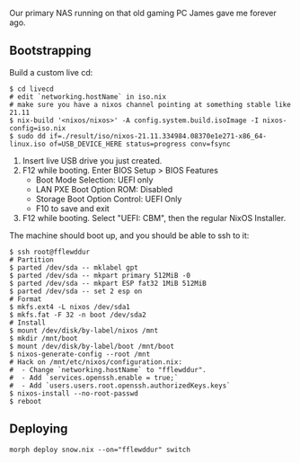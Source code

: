Our primary NAS running on that old gaming PC James gave me forever ago.

## Bootstrapping ##

Build a custom live cd:

    $ cd livecd
    # edit `networking.hostName` in iso.nix
    # make sure you have a nixos channel pointing at something stable like 21.11
    $ nix-build '<nixos/nixos>' -A config.system.build.isoImage -I nixos-config=iso.nix
    $ sudo dd if=./result/iso/nixos-21.11.334984.08370e1e271-x86_64-linux.iso of=USB_DEVICE_HERE status=progress conv=fsync

1. Insert live USB drive you just created.
1. F12 while booting. Enter BIOS Setup > BIOS Features
   - Boot Mode Selection: UEFI only
   - LAN PXE Boot Option ROM: Disabled
   - Storage Boot Option Control: UEFI Only
   - F10 to save and exit
3. F12 while booting. Select "UEFI: CBM", then the regular NixOS Installer.

The machine should boot up, and you should be able to ssh to it:

    $ ssh root@fflewddur
    # Partition
    $ parted /dev/sda -- mklabel gpt
    $ parted /dev/sda -- mkpart primary 512MiB -0
    $ parted /dev/sda -- mkpart ESP fat32 1MiB 512MiB
    $ parted /dev/sda -- set 2 esp on
    # Format
    $ mkfs.ext4 -L nixos /dev/sda1
    $ mkfs.fat -F 32 -n boot /dev/sda2
    # Install
    $ mount /dev/disk/by-label/nixos /mnt
    $ mkdir /mnt/boot
    $ mount /dev/disk/by-label/boot /mnt/boot
    $ nixos-generate-config --root /mnt
    # Hack on /mnt/etc/nixos/configuration.nix:
    #  - Change `networking.hostName` to "fflewddur".
    #  - Add `services.openssh.enable = true;`
    #  - Add `users.users.root.openssh.authorizedKeys.keys`
    $ nixos-install --no-root-passwd
    $ reboot

## Deploying ##

    morph deploy snow.nix --on="fflewddur" switch
